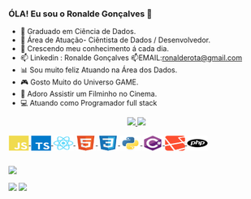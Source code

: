 ###  ÓLA! Eu sou o Ronalde Gonçalves 👋

- 🔭  Graduado em Ciência de Dados.
- 👔  Área de Atuação- Ciêntista de Dados / Desenvolvedor.
- 🌱  Crescendo meu conhecimento á cada dia.
- 📫  Linkedin : Ronalde Gonçalves 📫EMAIL:ronalderota@gmail.com
- 📊  Sou muito feliz Atuando na Área dos Dados.
- 🎮  Gosto Muito do Universo GAME.
- 🍿  Adoro Assistir um Filminho no Cinema.
- 💻 Atuando como Programador full stack



<div align="center">
  <a href="https://github.com/Ronalde-web">
  <img height="180em" src="https://github-readme-stats.vercel.app/api?username=Ronalde-web&show_icons=true&theme=dark&include_all_commits=true&count_private=true"/>
  <img height="180em" src="https://github-readme-stats.vercel.app/api/top-langs/?username=Ronalde-web&layout=compact&langs_count=7&theme=dark"/>
</div>
  
<div style="display: inline_block"><br>
  <img align="center" alt="Ronalde-Js" height="30" width="40" src="https://raw.githubusercontent.com/devicons/devicon/master/icons/javascript/javascript-plain.svg">
  <img align="center" alt="Ronalde-Ts" height="30" width="40" src="https://raw.githubusercontent.com/devicons/devicon/master/icons/typescript/typescript-plain.svg">
  <img align="center" alt="Ronalde-React" height="30" width="40" src="https://raw.githubusercontent.com/devicons/devicon/master/icons/react/react-original.svg">
  <img align="center" alt="Ronalde-HTML" height="30" width="40" src="https://raw.githubusercontent.com/devicons/devicon/master/icons/html5/html5-original.svg">
  <img align="center" alt="Ronalde-CSS" height="30" width="40" src="https://raw.githubusercontent.com/devicons/devicon/master/icons/css3/css3-original.svg">
  <img align="center" alt="Ronalde-Python" height="30" width="40" src="https://raw.githubusercontent.com/devicons/devicon/master/icons/python/python-original.svg">
  <img align="center" alt="Ronalde-Csharp" height="30" width="40" src="https://raw.githubusercontent.com/devicons/devicon/master/icons/csharp/csharp-original.svg">
  <img align="center" alt="Ronalde-Laravel" height="30" width="40" src="https://raw.githubusercontent.com/devicons/devicon/master/icons/laravel/laravel-plain.svg">
  <img align="center" alt="Ronalde-PHP" height="30" width="40" src="https://raw.githubusercontent.com/devicons/devicon/master/icons/php/php-plain.svg">
</div>
  
  ##
  
  <div> 
  <a href="https://instagram.com/ronaldegoncalvess" target="_blank"><img src="https://img.shields.io/badge/-Instagram-%23E4405F?style=for-the-badge&logo=instagram&logoColor=white" target="_blank"></a>
 

  <a href = "mailto:ronalderota@gmail.com"><img src="https://img.shields.io/badge/-Gmail-%23333?style=for-the-badge&logo=gmail&logoColor=white" target="_blank"></a>
  <a href="https://www.linkedin.com/in/ronalde-gonçalves-953b65206" target="_blank"><img src="https://img.shields.io/badge/-LinkedIn-%230077B5?style=for-the-badge&logo=linkedin&logoColor=white" target="_blank"></a> 
 
</div>
